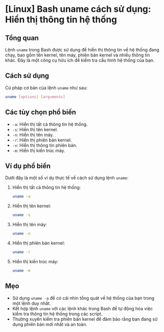 # [Linux] Bash uname cách sử dụng: Hiển thị thông tin hệ thống

## Tổng quan
Lệnh `uname` trong Bash được sử dụng để hiển thị thông tin về hệ thống đang chạy, bao gồm tên kernel, tên máy, phiên bản kernel và nhiều thông tin khác. Đây là một công cụ hữu ích để kiểm tra cấu hình hệ thống của bạn.

## Cách sử dụng
Cú pháp cơ bản của lệnh `uname` như sau:

```bash
uname [options] [arguments]
```

## Các tùy chọn phổ biến
- `-a`: Hiển thị tất cả thông tin hệ thống.
- `-s`: Hiển thị tên kernel.
- `-n`: Hiển thị tên máy.
- `-r`: Hiển thị phiên bản kernel.
- `-v`: Hiển thị thông tin phiên bản.
- `-m`: Hiển thị kiến trúc máy.

## Ví dụ phổ biến
Dưới đây là một số ví dụ thực tế về cách sử dụng lệnh `uname`:

1. Hiển thị tất cả thông tin hệ thống:
   ```bash
   uname -a
   ```

2. Hiển thị tên kernel:
   ```bash
   uname -s
   ```

3. Hiển thị tên máy:
   ```bash
   uname -n
   ```

4. Hiển thị phiên bản kernel:
   ```bash
   uname -r
   ```

5. Hiển thị kiến trúc máy:
   ```bash
   uname -m
   ```

## Mẹo
- Sử dụng `uname -a` để có cái nhìn tổng quát về hệ thống của bạn trong một lệnh duy nhất.
- Kết hợp lệnh `uname` với các lệnh khác trong Bash để tự động hóa việc kiểm tra thông tin hệ thống trong các script.
- Thường xuyên kiểm tra phiên bản kernel để đảm bảo rằng bạn đang sử dụng phiên bản mới nhất và an toàn.